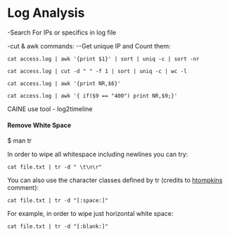 # Log Analysis

-Search For IPs or specifics in log file

 -cut & awk commands: --Get unique IP and Count them:

`cat access.log | awk '{print $1}' | sort | uniq -c | sort -nr`

 `cat access.log | cut -d " " -f 1 | sort | uniq -c | wc -l`

 `cat access.log | awk '{print NR,$6}'`

 `cat access.log | awk '{ if($9 == "400") print NR,$9;}'`

CAINE use tool - log2timeline

#### Remove White Space

$ man tr  


In order to wipe all whitespace including newlines you can try:

```text
cat file.txt | tr -d " \t\n\r" 
```

You can also use the character classes defined by tr \(credits to [htompkins](https://stackoverflow.com/users/315868/htompkins) comment\):

```text
cat file.txt | tr -d "[:space:]"
```

For example, in order to wipe just horizontal white space:

```text
cat file.txt | tr -d "[:blank:]"
```

